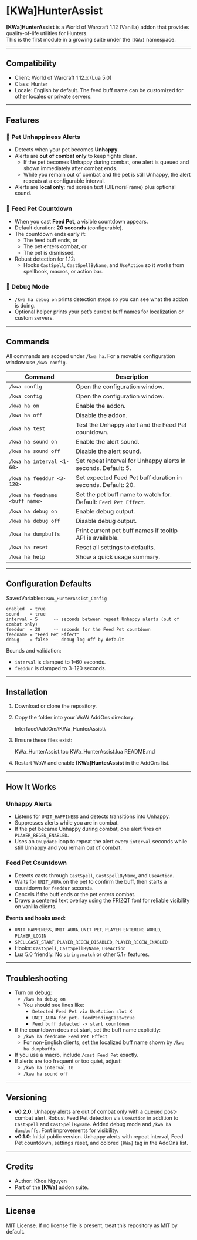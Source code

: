# [KWa]HunterAssist

**[KWa]HunterAssist** is a World of Warcraft 1.12 (Vanilla) addon that provides quality-of-life utilities for Hunters.  
This is the first module in a growing suite under the `[KWa]` namespace.

---

## Compatibility

- Client: World of Warcraft 1.12.x (Lua 5.0)
- Class: Hunter
- Locale: English by default. The feed buff name can be customized for other locales or private servers.

---

## Features

### 🐺 Pet Unhappiness Alerts

- Detects when your pet becomes **Unhappy**.
- Alerts are **out of combat only** to keep fights clean.
    - If the pet becomes Unhappy during combat, one alert is queued and shown immediately after combat ends.
    - While you remain out of combat and the pet is still Unhappy, the alert repeats at a configurable interval.
- Alerts are **local only**: red screen text (UIErrorsFrame) plus optional sound.

### 🍖 Feed Pet Countdown

- When you cast **Feed Pet**, a visible countdown appears.
- Default duration: **20 seconds** (configurable).
- The countdown ends early if:
    - The feed buff ends, or
    - The pet enters combat, or
    - The pet is dismissed.
- Robust detection for 1.12:
    - Hooks `CastSpell`, `CastSpellByName`, and `UseAction` so it works from spellbook, macros, or action bar.

### 🧪 Debug Mode

- `/kwa ha debug on` prints detection steps so you can see what the addon is doing.
- Optional helper prints your pet’s current buff names for localization or custom servers.

---

## Commands

All commands are scoped under `/kwa ha`. For a movable configuration window use `/kwa config`.

| Command                        | Description                                                     |
|--------------------------------|-----------------------------------------------------------------|
| `/kwa config`                  | Open the configuration window.                                  |
| `/kwa config`                  | Open the configuration window.                                  |
| `/kwa ha on`                   | Enable the addon.                                               |
| `/kwa ha off`                  | Disable the addon.                                              |
| `/kwa ha test`                 | Test the Unhappy alert and the Feed Pet countdown.              |
| `/kwa ha sound on`             | Enable the alert sound.                                         |
| `/kwa ha sound off`            | Disable the alert sound.                                        |
| `/kwa ha interval <1-60>`      | Set repeat interval for Unhappy alerts in seconds. Default: 5.  |
| `/kwa ha feeddur <3-120>`      | Set expected Feed Pet buff duration in seconds. Default: 20.    |
| `/kwa ha feedname <buff name>` | Set the pet buff name to watch for. Default: `Feed Pet Effect`. |
| `/kwa ha debug on`             | Enable debug output.                                            |
| `/kwa ha debug off`            | Disable debug output.                                           |
| `/kwa ha dumpbuffs`            | Print current pet buff names if tooltip API is available.       |
| `/kwa ha reset`                | Reset all settings to defaults.                                 |
| `/kwa ha help`                 | Show a quick usage summary.                                     |

---

## Configuration Defaults

SavedVariables: `KWA_HunterAssist_Config`

    enabled  = true
    sound    = true
    interval = 5      -- seconds between repeat Unhappy alerts (out of combat only)
    feeddur  = 20     -- seconds for the Feed Pet countdown
    feedname = "Feed Pet Effect"
    debug    = false  -- debug log off by default

Bounds and validation:

- `interval` is clamped to 1–60 seconds.
- `feeddur` is clamped to 3–120 seconds.

---

## Installation

1. Download or clone the repository.
2. Copy the folder into your WoW AddOns directory:

   Interface\AddOns\KWa_HunterAssist\

3. Ensure these files exist:

   KWa_HunterAssist.toc
   KWa_HunterAssist.lua
   README.md

4. Restart WoW and enable **[KWa]HunterAssist** in the AddOns list.

---

## How It Works

### Unhappy Alerts

- Listens for `UNIT_HAPPINESS` and detects transitions into Unhappy.
- Suppresses alerts while you are in combat.
- If the pet became Unhappy during combat, one alert fires on `PLAYER_REGEN_ENABLED`.
- Uses an `OnUpdate` loop to repeat the alert every `interval` seconds while still Unhappy and you remain out of combat.

### Feed Pet Countdown

- Detects casts through `CastSpell`, `CastSpellByName`, and `UseAction`.
- Waits for `UNIT_AURA` on the pet to confirm the buff, then starts a countdown for `feeddur` seconds.
- Cancels if the buff ends or the pet enters combat.
- Draws a centered text overlay using the FRIZQT font for reliable visibility on vanilla clients.

**Events and hooks used:**

- `UNIT_HAPPINESS`, `UNIT_AURA`, `UNIT_PET`, `PLAYER_ENTERING_WORLD`, `PLAYER_LOGIN`
- `SPELLCAST_START`, `PLAYER_REGEN_DISABLED`, `PLAYER_REGEN_ENABLED`
- Hooks: `CastSpell`, `CastSpellByName`, `UseAction`
- Lua 5.0 friendly. No `string:match` or other 5.1+ features.

---

## Troubleshooting

- Turn on debug:
    - `/kwa ha debug on`
    - You should see lines like:
        - `Detected Feed Pet via UseAction slot X`
        - `UNIT_AURA for pet. feedPendingCast=true`
        - `Feed buff detected -> start countdown`
- If the countdown does not start, set the buff name explicitly:
    - `/kwa ha feedname Feed Pet Effect`
    - For non-English clients, set the localized buff name shown by `/kwa ha dumpbuffs`.
- If you use a macro, include `/cast Feed Pet` exactly.
- If alerts are too frequent or too quiet, adjust:
    - `/kwa ha interval 10`
    - `/kwa ha sound off`

---

## Versioning

- **v0.2.0**: Unhappy alerts are out of combat only with a queued post-combat alert. Robust Feed Pet detection via
  `UseAction` in addition to `CastSpell` and `CastSpellByName`. Added debug mode and `/kwa ha dumpbuffs`. Font
  improvements for visibility.
- **v0.1.0**: Initial public version. Unhappy alerts with repeat interval, Feed Pet countdown, settings reset, and
  colored `[KWa]` tag in the AddOns list.

---

## Credits

- Author: Khoa Nguyen
- Part of the **[KWa]** addon suite.

---

## License

MIT License. If no license file is present, treat this repository as MIT by default.
